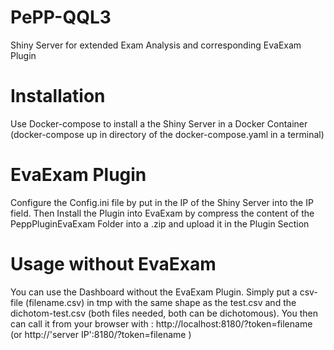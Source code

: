 # PePP-QQL3
Shiny Server for extended Exam Analysis and corresponding EvaExam Plugin 

# Installation 
Use Docker-compose to install a the Shiny Server in a Docker Container
(docker-compose up in directory of the docker-compose.yaml in a terminal)

# EvaExam Plugin
Configure the Config.ini file by put in the IP of the Shiny Server into the IP field.
Then Install the Plugin into EvaExam by compress the content of the PeppPluginEvaExam Folder into a .zip and upload it in the Plugin Section


# Usage without EvaExam
You can use the Dashboard without the EvaExam Plugin.
Simply put a csv-file (filename.csv) in tmp with the same shape as the test.csv and the dichotom-test.csv (both files needed, both can be dichotomous).
You then can call it from your browser with : http://localhost:8180/?token=filename (or http://'server IP':8180/?token=filename )

